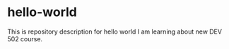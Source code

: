 # hello-world
This is repository description for hello world
I am learning about new DEV 502 course.
